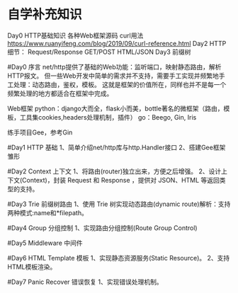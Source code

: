 # 自学补充知识
Day0
	HTTP基础知识
	各种Web框架源码
	curl用法 https://www.ruanyifeng.com/blog/2019/09/curl-reference.html
Day2
	HTTP细节：
		Request/Response
		GET/POST
		HTML/JSON
Day3 
	前缀树

#Day0 序言
net/http提供了基础的Web功能：监听端口，映射静态路由，解析HTTP报文。
但一些Web开发中简单的需求并不支持，需要手工实现并频繁地手工处理：动态路由，鉴权，模板。
这就是框架的价值所在，同样也并不是每一个频繁处理的地方都适合在框架中完成。

Web框架
	python：django大而全，flask小而美，bottle著名的微框架（路由，模板，工具集cookies,headers处理机制，插件）
	go：Beego, Gin, Iris

练手项目Gee，参考Gin

#Day1 HTTP 基础
1、简单介绍net/http库与http.Handler接口
2、搭建Gee框架雏形

#Day2 Context 上下文
1、将路由(router)独立出来，方便之后增强。
2、设计上下文(Context)，封装 Request 和 Response ，提供对 JSON、HTML 等返回类型的支持。

#Day3 Trie 前缀树路由
1、使用 Trie 树实现动态路由(dynamic route)解析：支持两种模式:name和*filepath。

#Day4 Group 分组控制
1、实现路由分组控制(Route Group Control)

#Day5 Middleware 中间件

#Day6 HTML Template 模板
1、实现静态资源服务(Static Resource)。
2、支持HTML模板渲染。

#Day7 Panic Recover 错误恢复
1、实现错误处理机制。